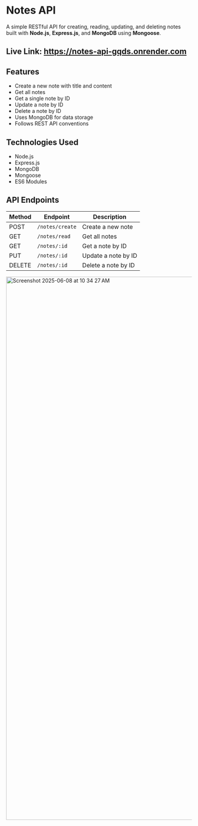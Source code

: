 # Notes API

A simple RESTful API for creating, reading, updating, and deleting notes built with **Node.js**, **Express.js**, and **MongoDB** using **Mongoose**.

## Live Link: https://notes-api-gqds.onrender.com

## Features

- Create a new note with title and content
- Get all notes
- Get a single note by ID
- Update a note by ID
- Delete a note by ID
- Uses MongoDB for data storage
- Follows REST API conventions

## Technologies Used

- Node.js
- Express.js
- MongoDB
- Mongoose
- ES6 Modules

## API Endpoints
| Method | Endpoint         | Description            |
|--------|------------------|------------------------|
| POST   | `/notes/create`  | Create a new note      |
| GET    | `/notes/read`    | Get all notes          |
| GET    | `/notes/:id`     | Get a note by ID       |
| PUT    | `/notes/:id`     | Update a note by ID    |
| DELETE | `/notes/:id`     | Delete a note by ID    |



<img width="1470" alt="Screenshot 2025-06-08 at 10 34 27 AM" src="https://github.com/user-attachments/assets/49b6e703-4600-4350-ae64-74aa1f2bc298" />

